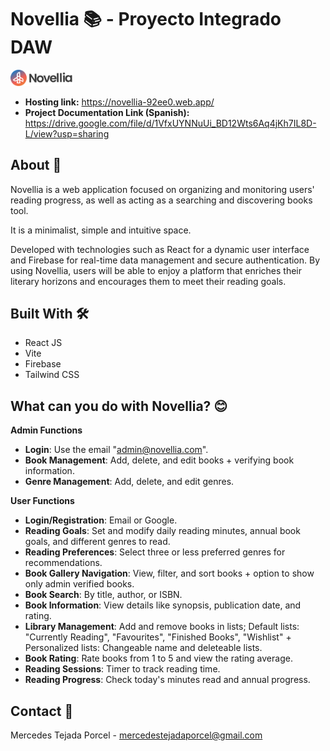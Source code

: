 # Novellia 📚 - Proyecto Integrado DAW
<a href="https://novellia-92ee0.web.app">
    <img src="src/assets/img/logo.png" alt="Logo" width="100">
</a>

- **Hosting link:** https://novellia-92ee0.web.app/
- **Project Documentation Link (Spanish):** https://drive.google.com/file/d/1VfxUYNNuUi_BD12Wts6Aq4jKh7IL8D-L/view?usp=sharing


## About 💬
Novellia is a web application focused on organizing and monitoring users' reading progress, as well as acting as a searching and discovering books tool. 

It is a minimalist, simple and intuitive space.

Developed with technologies such as React for a dynamic user interface and Firebase for real-time data management and secure authentication. By using Novellia, users will be able to enjoy a platform that enriches their literary horizons and encourages them to meet their reading goals.


## Built With 🛠

* React JS
* Vite
* Firebase
* Tailwind CSS


## What can you do with Novellia? 😊

**Admin Functions**

- **Login**: Use the email "admin@novellia.com".
- **Book Management**: Add, delete, and edit books + verifying book information.
- **Genre Management**: Add, delete, and edit genres.

**User Functions**

- **Login/Registration**: Email or Google.
- **Reading Goals**: Set and modify daily reading minutes, annual book goals, and different genres to read.
- **Reading Preferences**: Select three or less preferred genres for recommendations.
- **Book Gallery Navigation**: View, filter, and sort books + option to show only admin verified books.
- **Book Search**: By title, author, or ISBN.
- **Book Information**: View details like synopsis, publication date, and rating.
- **Library Management**: Add and remove books in lists; Default lists: "Currently Reading", "Favourites", "Finished Books", "Wishlist" + Personalized lists: Changeable name and deleteable lists.
- **Book Rating**: Rate books from 1 to 5 and view the rating average.
- **Reading Sessions**: Timer to track reading time.
- **Reading Progress**: Check today's minutes read and annual progress.



## Contact 📧
Mercedes Tejada Porcel - mercedestejadaporcel@gmail.com




